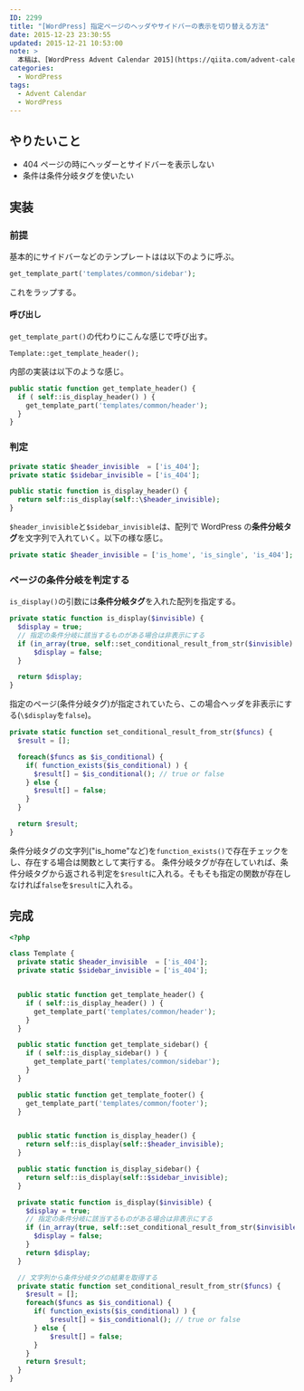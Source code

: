 ```yaml
---
ID: 2299
title: "[WordPress] 指定ページのヘッダやサイドバーの表示を切り替える方法"
date: 2015-12-23 23:30:55
updated: 2015-12-21 10:53:00
note: >
  本稿は、[WordPress Advent Calendar 2015](https://qiita.com/advent-calendar/2015/wordpress) 23日目の記事です。
categories:
  - WordPress
tags:
  - Advent Calendar
  - WordPress
---
```


<!--more-->

## やりたいこと

- 404 ページの時にヘッダーとサイドバーを表示しない
- 条件は条件分岐タグを使いたい

## 実装

### 前提

基本的にサイドバーなどのテンプレートはは以下のように呼ぶ。

```php
get_template_part('templates/common/sidebar');
```

これをラップする。

#### 呼び出し

`get_template_part()`の代わりにこんな感じで呼び出す。

`Template::get_template_header();`

内部の実装は以下のような感じ。

```php
public static function get_template_header() {
  if ( self::is_display_header() ) {
    get_template_part('templates/common/header');
  }
}
```

### 判定

```php
private static $header_invisible  = ['is_404'];
private static $sidebar_invisible = ['is_404'];

public static function is_display_header() {
  return self::is_display(self::\$header_invisible);
}
```

`$header_invisible`と`$sidebar_invisible`は、配列で WordPress の**条件分岐タグ**を文字列で入れていく。以下の様な感じ。

```php
private static $header_invisible = ['is_home', 'is_single', 'is_404'];
```

### ページの条件分岐を判定する

`is_display()`の引数には**条件分岐タグ**を入れた配列を指定する。

```php
private static function is_display($invisible) {
  $display = true;
  // 指定の条件分岐に該当するものがある場合は非表示にする
  if (in_array(true, self::set_conditional_result_from_str($invisible) ) ) {
      $display = false;
  }

  return $display;
}
```

指定のページ(条件分岐タグ)が指定されていたら、この場合ヘッダを非表示にする(`\$display`を`false`)。

```php
private static function set_conditional_result_from_str($funcs) {
  $result = [];

  foreach($funcs as $is_conditional) {
    if( function_exists($is_conditional) ) {
      $result[] = $is_conditional(); // true or false
    } else {
      $result[] = false;
    }
  }

  return $result;
}
```

条件分岐タグの文字列("is_home"など)を`function_exists()`で存在チェックをし、存在する場合は関数として実行する。
条件分岐タグが存在していれば、条件分岐タグから返される判定を`$result`に入れる。そもそも指定の関数が存在しなければ`false`を`$result`に入れる。

## 完成

```php
<?php

class Template {
  private static $header_invisible  = ['is_404'];
  private static $sidebar_invisible = ['is_404'];


  public static function get_template_header() {
    if ( self::is_display_header() ) {
      get_template_part('templates/common/header');
    }
  }

  public static function get_template_sidebar() {
    if ( self::is_display_sidebar() ) {
      get_template_part('templates/common/sidebar');
    }
  }

  public static function get_template_footer() {
    get_template_part('templates/common/footer');
  }


  public static function is_display_header() {
    return self::is_display(self::$header_invisible);
  }

  public static function is_display_sidebar() {
    return self::is_display(self::$sidebar_invisible);
  }

  private static function is_display($invisible) {
    $display = true;
    // 指定の条件分岐に該当するものがある場合は非表示にする
    if (in_array(true, self::set_conditional_result_from_str($invisible) ) ) {
      $display = false;
    }
    return $display;
  }

  // 文字列から条件分岐タグの結果を取得する
  private static function set_conditional_result_from_str($funcs) {
    $result = [];
    foreach($funcs as $is_conditional) {
      if( function_exists($is_conditional) ) {
          $result[] = $is_conditional(); // true or false
      } else {
          $result[] = false;
      }
    }
    return $result;
  }
}
```
